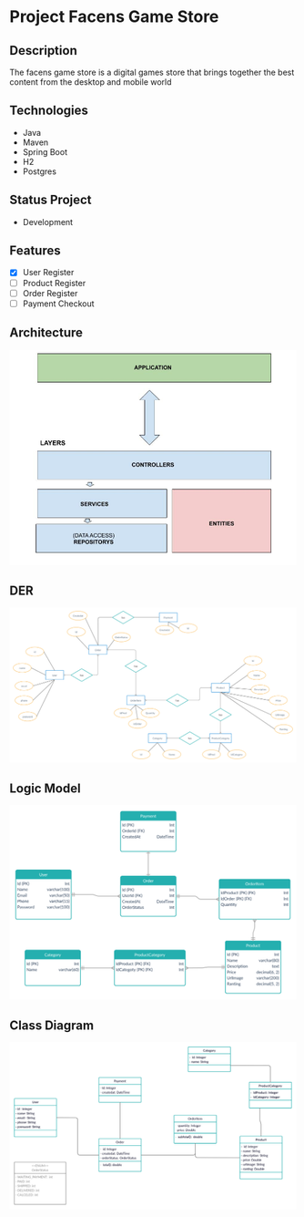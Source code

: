 # Project Facens Game Store

## Description

The facens game store is a digital games store that brings together the best content from the desktop and mobile world

## Technologies
 - Java
 - Maven
 - Spring Boot
 - H2
 - Postgres

## Status Project

- Development

## Features
- [x] User Register
- [ ] Product Register
- [ ] Order Register
- [ ] Payment Checkout

## Architecture
![](docs/architecture.jpg)

## DER
![](docs/der.jpg)

## Logic Model
![](docs/logic.jpg)

## Class Diagram
![](docs/diagram.jpg)
